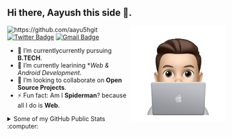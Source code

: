 <!-- - 👋 Hi, I’m @aayu5hgit
- 👀 I’m currently pursuing B.Tech
- 🌱 Beginner web developer, andriod developer
- 🌱 Currently Learning Python, Java, php, JS -->

<!---
aayu5hgit/aayu5hgit is a ✨ special ✨ repository because its `README.md` (this file) appears on your GitHub profile.
You can click the Preview link to take a look at your changes.
--->
## Hi there, Aayush this side 👋.
<img height="220em" align="right" src="https://github.com/Aniket-508/Aniket-508/blob/main/IMG_0996.PNG" alt="Aayush Github"/>

<img src="https://komarev.com/ghpvc/?username=aayu5hgit" alt="https://github.com/aayu5hgit" /> [![Twitter Badge](https://img.shields.io/badge/-@_aayu5h-00acee?style=flat&logo=Twitter&logoColor=white)](https://twitter.com/_aayu5h "Connect on Twitter")  [![Gmail Badge](https://img.shields.io/badge/-amtalreja02@gmail.com-c14438?style=flat&logo=Gmail&logoColor=white)](mailto:amtalreja02@gmail.com "Connect via Email")

- 🔭 I’m currentlycurrently pursuing **B.TECH**.
- 🌱 I’m currently learining **Web & Android Development*.
- 👯 I’m looking to collaborate on **Open Source Projects**.
- ⚡ Fun fact: Am I **Spiderman**? because all I do is **Web**.

<details>
  <summary>Some of my GitHub Public Stats :computer:</summary>
  <br/>
  
  <p align="center">
    <img height="180" width="160" src="https://github.com/omagrawal1111/imagebot/blob/main/left-wing.png">
    <img align="center" src="https://github-readme-stats.vercel.app/api?username=aayu5hgit&theme=dark&show_icons=true"/>
    <img height="180" width="160" src="https://github.com/kamleshjoshi8102/imgbot/blob/main/right.png">
  </p>

</details>
